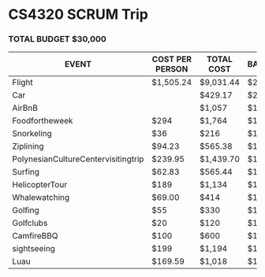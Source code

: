 # CS4320 SCRUM Trip			
			
### TOTAL BUDGET			$30,000

|EVENT|COST PER PERSON|TOTAL COST|BALANCE|
|---|---|---|---|
|Flight|$1,505.24|$9,031.44|$20,969|
|Car||$429.17|$20,539|
|AirBnB||$1,057|$19,482|
|Foodfortheweek|$294|$1,764|$17,718|
|Snorkeling|$36|$216|$17,502|
|Ziplining|$94.23|$565.38|$16,937|
|PolynesianCultureCentervisitingtrip|$239.95|$1,439.70|$15,497|
|Surfing|$62.83|$565.44|$14,932|
|HelicopterTour|$189|$1,134|$13,798|
|Whalewatching|$69.00|$414|$13,384|
|Golfing|$55|$330|$13,054|
|Golfclubs|$20|$120|$12,334|
|CamfireBBQ|$100|$600|$12,454|
|sightseeing|$199|$1,194|$11,140|
|Luau|$169.59|$1,018|$10,122|
